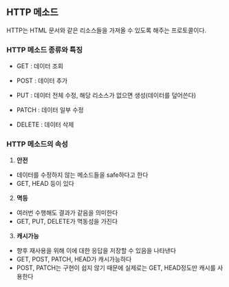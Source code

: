 ## **HTTP 메소드**

HTTP는 HTML 문서와 같은 리소스들을 가져올 수 있도록 해주는 프로토콜이다.

### **HTTP 메소드 종류와 특징**

- GET : 데이터 조회

- POST : 데이터 추가

- PUT : 데이터 전체 수정, 해당 리소스가 없으면 생성(데이터를 덮어쓴다)

- PATCH : 데이터 일부 수정

- DELETE : 데이터 삭제

### **HTTP 메소드의 속성**

1. **안전**

- 데이터를 수정하지 않는 메소드들을 safe하다고 한다
- GET, HEAD 등이 있다

2. **멱등**

- 여러번 수행해도 결과가 같음을 의미한다
- GET, PUT, DELETE가 멱동성을 가진다

3. **캐시가능**

- 향후 재사용을 위해 이에 대한 응답을 저장할 수 있음을 나타낸다
- GET, POST, PATCH, HEAD가 캐시가능하다
- POST, PATCH는 구현이 쉽지 않기 때문에 실제로는 GET, HEAD정도만 캐시를 사용한다
